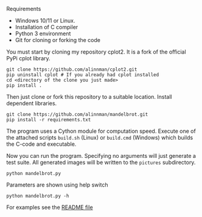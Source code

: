Requirements

* Windows 10/11 or Linux. 
* Installation of C compiler
* Python 3 environment
* Git for cloning or forking the code

You must start by cloning my repository cplot2. It is a fork of the official PyPi cplot library. 

    git clone https://github.com/alinnman/cplot2.git
    pip uninstall cplot # If you already had cplot installed
    cd <directory of the clone you just made>
    pip install . 

Then just clone or fork this repository to a suitable location. Install dependent libraries. 

    git clone https://github.com/alinnman/mandelbrot.git
	pip install -r requirements.txt

The program uses a Cython module for computation speed. 
Execute one of the attached scripts ``build.sh`` (Linux) or ``build.cmd`` (Windows) which builds the C-code and executable. 

Now you can run the program. Specifying no arguments will just generate a test suite. All generated images will be written to the ``pictures`` subdirectory. 

    python mandelbrot.py

Parameters are shown using help switch

    python mandelbrot.py -h

For examples see the <a href="README.md">README file</a>


